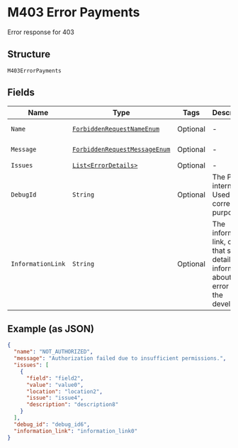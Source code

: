 
# M403 Error Payments

Error response for 403

## Structure

`M403ErrorPayments`

## Fields

| Name | Type | Tags | Description | Getter | Setter |
|  --- | --- | --- | --- | --- | --- |
| `Name` | [`ForbiddenRequestNameEnum`](../../doc/models/forbidden-request-name-enum.md) | Optional | - | ForbiddenRequestNameEnum getName() | setName(ForbiddenRequestNameEnum name) |
| `Message` | [`ForbiddenRequestMessageEnum`](../../doc/models/forbidden-request-message-enum.md) | Optional | - | ForbiddenRequestMessageEnum getMessage() | setMessage(ForbiddenRequestMessageEnum message) |
| `Issues` | [`List<ErrorDetails>`](../../doc/models/error-details.md) | Optional | - | List<ErrorDetails> getIssues() | setIssues(List<ErrorDetails> issues) |
| `DebugId` | `String` | Optional | The PayPal internal ID. Used for correlation purposes. | String getDebugId() | setDebugId(String debugId) |
| `InformationLink` | `String` | Optional | The information link, or URI, that shows detailed information about this error for the developer. | String getInformationLink() | setInformationLink(String informationLink) |

## Example (as JSON)

```json
{
  "name": "NOT_AUTHORIZED",
  "message": "Authorization failed due to insufficient permissions.",
  "issues": [
    {
      "field": "field2",
      "value": "value0",
      "location": "location2",
      "issue": "issue4",
      "description": "description8"
    }
  ],
  "debug_id": "debug_id6",
  "information_link": "information_link0"
}
```

